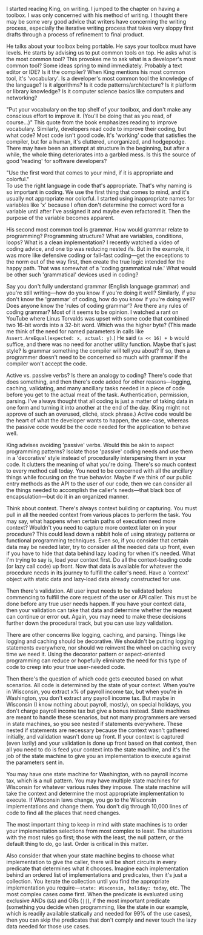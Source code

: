 I started reading King, on writing. I jumped to the chapter on having a toolbox. I was only concerned with his method of writing. I thought there may be some very good advice that writers have concerning the writing process, especially the iterative writing process that takes very sloppy first drafts through a process of refinement to final product. 

He talks about your toolbox being portable. He says your toolbox must have levels. He starts by advising us to put common tools on top. He asks what is the most common tool? This provokes me to ask what is a developer's most common tool? Some ideas spring to mind immediately. Probably a text editor or IDE? Is it the compiler? When King mentions his most common tool, it's 'vocabulary'. Is a developer's most common tool the knowledge of the language? Is it algorithms? Is it code patterns/architecture? Is it platform or library knowledge? Is it computer science basics like computers and networking?

"Put your vocabulary on the top shelf of your toolbox, and don't make any conscious effort to improve it. (You'll be doing that as you read, of course...)" This quote from the book emphasizes reading to improve vocabulary. Similarly, developers read code to improve their coding, but what code? Most code isn't good code. It's 'working' code that satisfies the compiler, but for a human, it's cluttered, unorganized, and hodgepodge.  There may have been an attempt at structure in the beginning, but after a while, the whole thing deteriorates into a garbled mess. Is this the source of good 'reading' for software developers?

"Use the first word that comes to your mind, if it is appropriate and colorful."  
To use the right language in code that's appropriate. That's why naming is so important in coding. We use the first thing that comes to mind, and it's usually not appropriate nor colorful. I started using inappropriate names for variables like 'x' because I often don't determine the correct word for a variable until after I've assigned it and maybe even refactored it. Then the purpose of the variable becomes apparent.

His second most common tool is grammar. How would grammar relate to programming? Programming structure? What are variables, conditions, loops? What is a clean implementation? I recently watched a video of coding advice, and one tip was reducing nested ifs. But in the example, it was more like defensive coding or fail-fast coding—get the exceptions to the norm out of the way first, then create the true logic intended for the happy path. That was somewhat of a 'coding grammatical rule.' What would be other such 'grammatical' devices used in coding?

Say you don't fully understand grammar (English language grammar) and you're still writing—how do you know if you're doing it well? Similarly, if you don't know the 'grammar' of coding, how do you know if you're doing well? Does anyone know the 'rules of coding grammar'? Are there any rules of coding grammar? Most of it seems to be opinion. I watched a rant on YouTube where Linus Torvalds was upset with some code that combined two 16-bit words into a 32-bit word. Which was the higher byte? (This made me think of the need for named parameters in calls like `Assert.AreEqual(expected: x, actual: y)`.) He said `(a << 16) + b` would suffice, and there was no need for another utility function. Maybe that's just style? Is grammar something the compiler will tell you about? If so, then a programmer doesn't need to be concerned so much with grammar if the compiler won't accept the code.

Active vs. passive verbs? Is there an analogy to coding? There's code that does something, and then there's code added for other reasons—logging, caching, validating, and many ancillary tasks needed in a piece of code before you get to the actual meat of the task. Authentication, permission, parsing. I've always thought that all coding is just a matter of taking data in one form and turning it into another at the end of the day. (King might not approve of such an overused, cliché, stock phrase.) Active code would be the heart of what the developer wants to happen, the use-case, whereas the passive code would be the code needed for the application to behave well.

King advises avoiding 'passive' verbs. Would this be akin to aspect programming patterns? Isolate those 'passive' coding needs and use them in a 'decorative' style instead of procedurally interspersing them in your code. It clutters the meaning of what you're doing. There's so much context to every method call today. You need to be concerned with all the ancillary things while focusing on the true behavior. Maybe if we think of our public entry methods as the API to the user of our code, then we can consider all the things needed to accomplish the caller's needs—that black box of encapsulation—but do it in an organized manner.

Think about context. There's always context building or capturing. You must pull in all the needed context from various places to perform the task. You may say, what happens when certain paths of execution need more context? Wouldn't you need to capture more context later on in your procedure? This could lead down a rabbit hole of using strategy patterns or functional programming techniques. Even so, if you consider that certain data may be needed later, try to consider all the needed data up front, even if you have to hide that data behind lazy loading for when it's needed. What I'm trying to say is, load your context first. Do all the context-loading code (or lazy call code) up front. Now that data is available for whatever the procedure needs in its journey to fulfill the caller's need. Have a 'context' object with static data and lazy-load data already constructed for use.

Then there's validation. All user input needs to be validated before commencing to fulfill the core request of the user or API caller. This must be done before any true user needs happen. If you have your context data, then your validation can take that data and determine whether the request can continue or error out. Again, you may need to make these decisions further down the procedural track, but you can use lazy validation.

There are other concerns like logging, caching, and parsing. Things like logging and caching should be decorative. We shouldn't be putting logging statements everywhere, nor should we reinvent the wheel on caching every time we need it. Using the decorator pattern or aspect-oriented programming can reduce or hopefully eliminate the need for this type of code to creep into your true user-needed code.

Then there's the question of which code gets executed based on what scenarios. All code is determined by the state of your context. When you're in Wisconsin, you extract x% of payroll income tax, but when you're in Washington, you don't extract any payroll income tax. But maybe in Wisconsin (I know nothing about payroll, mostly), on special holidays, you don't charge payroll income tax but give a bonus instead. State machines are meant to handle these scenarios, but not many programmers are versed in state machines, so you see nested if statements everywhere. These nested if statements are necessary because the context wasn't gathered initially, and validation wasn't done up front. If your context is captured (even lazily) and your validation is done up front based on that context, then all you need to do is feed your context into the state machine, and it's the job of the state machine to give you an implementation to execute against the parameters sent in.

You may have one state machine for Washington, with no payroll income tax, which is a null pattern. You may have multiple state machines for Wisconsin for whatever various rules they impose. The state machine will take the context and determine the most appropriate implementation to execute. If Wisconsin laws change, you go to the Wisconsin implementations and change them. You don't dig through 10,000 lines of code to find all the places that need changes.

The most important thing to keep in mind with state machines is to order your implementation selections from most complex to least. The situations with the most rules go first; those with the least, the null pattern, or the default thing to do, go last. Order is critical in this matter.

Also consider that when your state machine begins to choose what implementation to give the caller, there will be short circuits in every predicate that determines what it chooses. Imagine each implementation behind an ordered list of implementations and predicates, then it's just a collection. You iterate the collection until you find the appropriate implementation you require—`state: Wisconsin, holiday: today`, etc. The most complex cases come first. When the predicate is evaluated using exclusive ANDs (`&&`) and ORs (`||`), if the most important predicate (something you decide when programming, like the state in our example, which is readily available statically and needed for 99% of the use cases), then you can skip the predicates that don't comply and never touch the lazy data needed for those use cases.